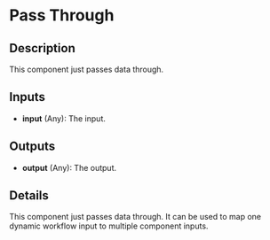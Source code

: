 # Pass Through

## Description
This component just passes data through.

## Inputs
* **input** (Any): The input.

## Outputs
* **output** (Any): The output.

## Details
This component just passes data through. It can be used to map one dynamic workflow input to multiple component inputs.